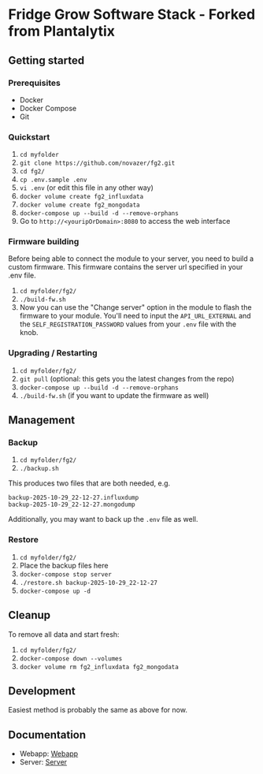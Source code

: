 # Fridge Grow Software Stack - Forked from Plantalytix

## Getting started

### Prerequisites
- Docker
- Docker Compose
- Git

### Quickstart
1. `cd myfolder`
1. `git clone https://github.com/novazer/fg2.git`
1. `cd fg2/`
1. `cp .env.sample .env`
1. `vi .env` (or edit this file in any other way) 
1. `docker volume create fg2_influxdata`
1. `docker volume create fg2_mongodata`
1. `docker-compose up --build -d --remove-orphans`
1. Go to `http://<youripOrDomain>:8080` to access the web interface

### Firmware building
Before being able to connect the module to your server, you need to build a custom firmware. This firmware contains the 
server url specified in your .env file.
1. `cd myfolder/fg2/`
1. `./build-fw.sh`
1. Now you can use the "Change server" option in the module to flash the firmware to your module. You'll need to input 
   the `API_URL_EXTERNAL` and the `SELF_REGISTRATION_PASSWORD` values from your `.env` file with the knob.

### Upgrading / Restarting
1. `cd myfolder/fg2/`
1. `git pull` (optional: this gets you the latest changes from the repo)
1. `docker-compose up --build -d --remove-orphans`
1. `./build-fw.sh` (if you want to update the firmware as well)

## Management

### Backup
1. `cd myfolder/fg2/`
2. `./backup.sh`

This produces two files that are both needed, e.g.
```
backup-2025-10-29_22-12-27.influxdump
backup-2025-10-29_22-12-27.mongodump
```

Additionally, you may want to back up the `.env` file as well.

### Restore
1. `cd myfolder/fg2/`
2. Place the backup files here
2. `docker-compose stop server`
2. `./restore.sh backup-2025-10-29_22-12-27`
2. `docker-compose up -d`

## Cleanup
To remove all data and start fresh:
1. `cd myfolder/fg2/`
2. `docker-compose down --volumes`
3. `docker volume rm fg2_influxdata fg2_mongodata`

## Development

Easiest method is probably the same as above for now.

## Documentation
- Webapp: [Webapp](webapp/README.md)
- Server: [Server](server/README.md)
